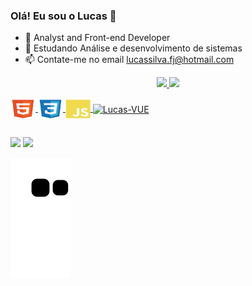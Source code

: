 ### Olá! Eu sou o Lucas 👋


- 🔭 Analyst and Front-end Developer  
- 🌱 Estudando Análise e desenvolvimento de sistemas
- 📫 Contate-me no email lucassilva.fj@hotmail.com

<div align="center">
  <a href="https://github.com/lucasvicentedasilva">
  <img height="180em" src="https://github-readme-stats.vercel.app/api?username=lucasvicentedasilva&show_icons=true&theme=dracula&include_all_commits=true&count_private=true"/>
  <img height="180em" src="https://github-readme-stats.vercel.app/api/top-langs/?username=lucasvicentedasilva&layout=compact&langs_count=7&theme=dracula"/>
</div>
  
  <div style="display: inline_block"><br>
  <img align="center" alt="Lucas-HTML" height="30" width="40" src="https://raw.githubusercontent.com/devicons/devicon/master/icons/html5/html5-original.svg">
  <img align="center" alt="Lucas-CSS" height="30" width="40" src="https://raw.githubusercontent.com/devicons/devicon/master/icons/css3/css3-original.svg">
      <img align="center" alt="Lucas-Js" height="30" width="40" src="https://raw.githubusercontent.com/devicons/devicon/master/icons/javascript/javascript-plain.svg">
  <img align="center" alt="Lucas-VUE" height="30" width="40" src="https://cdn.jsdelivr.net/gh/devicons/devicon/icons/vuejs/vuejs-original.svg">

</div>
  
  ##
  
  <div> 
  
  <a href = "mailto:lucassilva.fj@hotmail.com"><img src="https://img.shields.io/badge/-Gmail-%23333?style=for-the-badge&logo=gmail&logoColor=white" target="_blank"></a>
  <a href="https://www.linkedin.com/in/lucasvicentedasilva/" target="_blank"><img src="https://img.shields.io/badge/-LinkedIn-%230077B5?style=for-the-badge&logo=linkedin&logoColor=white" target="_blank"></a> 
 
  ![Snake animation](https://github.com/lucasvicentedasilva/lucasvicentedasilva/blob/output/github-contribution-grid-snake.svg)
 
</div>

